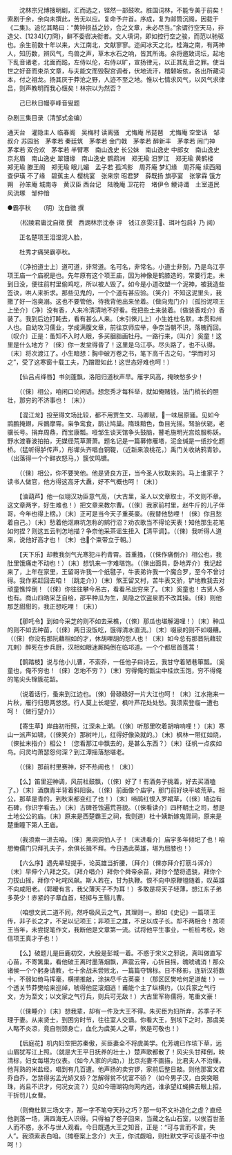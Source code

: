 <!-- { "loadSidebar": true } -->
　　沈林宗兄博搜明剧，汇而选之，铿然一部鼓吹。胜国词林，不能专美于前矣！索剧于余，余向未撰此，苦无以应。复命予弁首。序成，复为邮筒沉阁，因载于《二集》。追忆其略曰：“黄钟损益之妙，合之文章，未必尽当。”余谓行空天马，非造父、[1234]{刀冏}，鲜不委辔决衔者。文人填词，即如控行空之骏，而范以驰驱也。余生前数十年以来，大江南北，文献寥寥。迩闻冰天之北，桂海之南，有两神人，知历数，辨风气，鸟兽之声，草木水石之响，皆其所诲。余将邀致词坛，起地下乱音诸老，北面而跽，左侍以伦，右侍以旷，宣扬律元，以正其乱音之罪。使当世之好音而束杀文章，与夫能文而毁裂宫调者，伏地流汗，稽颡皈依，各出所藏词本，付之祖龙。扬其灰于莽沧之野，人迹不至之地。惟以七情求风气，以风气求律吕，则声教明而我心惬矣！林宗以为然否？ 

　　己巳秋日幔亭峰音叟题

杂剧三集目录（清邹式金编）

通天台　灌隐主人
临春阁　吴梅村
读离骚　尤悔庵
吊琵琶　尤悔庵
空堂话　邹叔介
苏园翁　茅孝若
秦廷筑　茅孝若
金门戟　茅孝若
醉新丰　茅孝若
闹门神　茅孝若
双合欢　茅孝若
半臂寒　南山逸史
长公妹　南山逸史
中郎女　南山逸史
京兆眉　南山逸史
翠钿缘　南山逸史
鹦鹉洲　郑无瑜
汨罗江　郑无瑜
黄鹤楼　郑无瑜
滕王阁　郑无瑜
眼儿媚　孟子若
孤鸿影　周芥庵
梦幻缘　周芥庵
续西厢　查伊璜
不了缘　碧蕉主人
樱桃宴　张来宗
昭君梦　薛既扬
旗亭宴　张掌霖
饿方朔　孙笨庵
城南寺　黄汉臣
西台记　陆晚庵
卫花符　堵伊令
鲠诗谶　土室道民
风流塚　邹仲愔

●霸亭秋　　（明）沈自徵 撰 

　　（松陵君庸沈自徵 撰　西湖林宗沈泰 评　钱江彦雯汪、珥叶包启衤乃 阅） 

　　正名楚项王泪湿泥人脸， 

　　杜秀才痛哭霸亭秋。 

　　（〔净扮道士上〕道可道，非常道。名可名，非常名。小道士非别，乃是乌江亭项王庙一个庙祝是也。先年原有这个项王庙，因为神像是鹤膝造的，常要行走。未到日没，便往前村里偷鸡吃，所以被人毁了。如今是小道改塑一个泥神，被我造些签诀，哄人来祈求。那些见鬼的，一个个道有甚应验。〔笑介〕不知这泥里头，我撒了好一泡臭溺。这也不要管他，待我背他出来坐着。〔做向鬼门介〕〔孤扮泥项王上坐介〕〔净〕没有香，人来冷清清地不好看。我把些土来装着。〔做装香戏介〕香装了。我到后边打盹去，看有甚么人来。〔末引倈儿上〕小生姓杜名默，本贯和州人也。自幼攻习儒业，学成满腹文章，前往京师应举，争奈当朝不识，落魄而回。〔叹介〕正是：蚤知不入时人眼，多买胭脂画牡丹。一路行来，〔叫介〕奚童！这里是什么地方？〔倈〕你一发坌得昏了！这里是乌江亭。尽头路了，也不认得。〔末〕将次渡江了。小生暗想：胸中破万卷之书，笔下高千古之句，“学而时习之”，受了这寒窗十载工夫，乃蹭蹬如此！这世态好难也呵！） 

　　【仙吕点绛唇】书剑蓬飘，洛阳归道秋声早。雁字风高，掩映愁多少！ 

　　（〔倈〕相公，咱闲口论闲话。想您秀才每科举，就如俺赌钱，法门梢长的胆壮，那穷的不济事也！〔末〕） 

　　【混江龙】投至得文场比较，都不用贾生文、马卿赋，一味屈原骚。见如今鹍鹏掩翅，斥鷃摩霄。枭争鸾食，鹊让鸠巢。隋珠黯色，鱼目光摇。驽骀伏轭，老骥长号。捐弃周鼎，而宝康瓢。哑邹生谈天馆争头鼓脑，瞽毛施明光宫炫服称妖。野水渡春波拍拍，无媒径荒草萧萧。题名记是一篇募修雁塔，泥金缄是一纸抄化题桥。（猛听得胪传声，）彤墀头齐唱白铜鞮，（近新来浪桃花，）禹门关收纳鸦青钞。（出落得一个个鲜衣怒马，）簇仗鸣镳。 

　　（〔倈〕相公，你不要笑他。他是贤良方正，当今圣人钦取来的。马上谁家子？读书人做官，他方得这高牙大纛，好不气概也呵！〔末〕） 

　　【油葫芦】他一似翊汉功臣意气高，（大古里，圣人以文章取士，不文则不章。这文章两字，好生难也！）把文章来教尔曹。（〔倈〕我家前村里，赵牛斤的儿子伴哥，今年也得上榜。）〔末〕正可是当今天子重英豪。（我替他愁哩！〔倈〕你且愁着自己。）〔末〕愁着他沤麻坑怎称的鹓行沼？劝农歌当不得论天表！知他那生花笔如何捏？则这五云判怎地描？争奈他采茶谣生扭入【清平调】。（〔倈〕我听得人道来，说他好高才也！〔末〕也个束带立于朝。） 

　　【天下乐】却教我剑气光寒犯斗杓青霄。首重搔，（〔倈作痛倒介〕相公也，我肚里饿痛走不动也！）〔末〕想饥来一字难堪饱。（〔倈出面具，卧地弄介〕我记起来了，上年在家里，王留哥许我一个纸毽子，牛表弟许我一个魔合罗，至今不曾讨得。我作紧赶回去咱！〔跳走介〕）〔末〕煞王留又村，苦牛表又骄，铲地教我去对顽童憔悴倒！（〔倈〕你往往攀今吊古，看看吊出穷来了。〔末〕奚童也！古贤人多也有。商山四皓采芝自给，邵平种瓜为生，吴隐之饮盗泉而不改其操。〔倈〕则他那芝甜甜的，我正想吃哩！〔末〕） 

　　【那吒令】到如今采芝的则不如去采樵，（〔倈〕那瓜也堪解渴哩！）〔末〕种瓜的则不如去种苗，（〔倈〕两日没饭吃，饿得清水直流。）〔末〕啜泉的则不如啜糟。（〔倈〕你没有那阮藉相如的才，休胡哩胡的怨人也！〔末〕如今总有那晋阮藉软兀剌）醉死在步兵厨，汉相如眼迷厮盹倒在临邛道。一个个都屈首蓬蒿！ 

　　【鹊踏枝】说与他小儿曹，不索乔，一任他子曰诗云，我甘守着陋巷箪瓢。（奚童也，俺不穷也！〔倈〕怎地不穷？）〔末〕穷得俺的甑尘中桂炊玉饱，穷不得俺的笔尖头锦簇花韶。 

　　（说着话行，蚤来到江边也。〔倈〕骨碌碌好一片大江也呵！〔末〕江水拖来一片秋，雁行归思两悠悠。行人莫上长堤望，枫叶芦花处处愁。我须索登临一遭也呵！〔做行望介〕） 

　　【寄生草】岸曲初衔照，江深未上潮。（〔倈〕听那里吹着胡哨响哩！）〔末〕寒山一派声如啸，（〔倈笑介〕那树叶儿，红得好像染就的。）〔末〕枫林一带红如烧，〔倈扯末指介〕相公！（您看那江中飘去的，是甚么东西？）〔末〕征帆一点疾如鸟。问灵均萧瑟怨何深？到江潭摇落愁堪老。 

　　（〔倈〕那前村里赛神，好不热闹也！〔末〕） 

　　【么】笛里迎神调，风前社鼓飘，（〔倈〕好了！有酒务子挑着，好去买酒嗑了。）〔末〕酒旗青半背着斜阳袅。（〔倈〕前面像个庙宇，那门前好块平坡荒草。相公，那草是青的，到秋来都变红了也！）〔末〕啼鹃红恨入罗裙草，（〔倈〕墙边有石碑，你识字看去。）〔末〕古碑苍蚀遍荒苔貌。（〔倈看读介〕四杯朝土之司，想是土地公公的庙。〔末〕原来是西楚霸王之祠，我则道）杜十姨新嫁鬼胥祠，原来是楚重瞳下第人王庙。 

　　（我须索一进去咱。〔倈〕黑洞洞怕人子！〔末进看介〕庙宇多年倾圯了也！咱想俺儒门只拜孔夫子，余俱长揖不拜。今日遇此英雄，堪为屈膝也！） 

　　【六么序】遇先辈轻提手，论英雄当折腰，〔拜介〕〔倈亦拜介打筋斗诨介〕〔末〕早伸个八拜之交。〔拜介唱介〕拜你个舜帝余苗，拜你个楚将遗骁，拜你个力拔山摇，拜你个叱咤风飙。斯人若在，甘为执鞭。恨不向中原鞭镫随着，叹英雄不向咸阳老。（郭暧有言，我父薄天子不为耳！）多敢是将天子轻薄，想江东子弟多英少！赤紧的子章血首，轻掷与王翳儿曹。 

　　（咱想文武二道不同，然呼吸风云之气，其理则一。即如《史记》一篇项王传，非子长之才，不足以记项王；非项王之雄，不足以成子长。却不两相合！故项王当年，未尝捉笔作文，我断他是文章第一流。试将他平生事业，一桩桩考校，始信项王真才子也！） 

　　【么】破题儿是巨鹿初交，大股是彭城一着。不惑于宋义之邪说，真叫做直写心苗，不寄篱巢，看他破王离时墨落烟飘，声震云霄，心折目摇，魄唬魂消！那众诸侯一个个躬身请教，七十余战未尝败北，一篇篇夺锦标。日不移影，连斩汉将数十，不弱如倚马挥毫，横搠推敲，涂抹尽千古英豪！（那区区樊哙何足道哉！）一个透关节莽樊哙来巡绰，唬得他屁滚烟逃！甫能个主了纵横约，（以兵家之气行文，方为至文；以文家之气行兵，则兵可无敌！）大古里军称儒将，笔重文豪！ 

　　（〔倈睡介〕〔末〕想我辈，却有一件及大王不得。朱买臣为妇所弃，苏季子不理于妻。从来贤士，到困穷时节，往往室人交谪。你看大王，到垓下之时，那虞美人略不炎凉，竟自刎颈身亡，血化为虞美人之草，煞是可敬也！） 

　　【后庭花】机内妇空把苏秦傲，买臣妻全不将虞美学。化芳魂已作垓下草，远山眉犹写江上照。（就是大王平日抚养的壮士，）楚声歌都散了！风尖头甘拜倒，映清标，妇女每堪为仪表。（如今人家的内助，）比京兆妻不画描，比君夫人不治缫。他背熟的米盐经，唱到有几百遭。他声扬的卖穷锣，家前后整日敲。则他那富文君乔自乔，怎禁得劣孟光娇又娇？怎解得贫不忧富不骄？（如今男子汉，白突突眼珠，尚且不识才，何况女流？）见如今珊瑚钩向网内逃，谁承望红蝇拂去眼上招，干折罚儿女曹。 

　　（则俺杜默三场文字，那一字不笔夺天孙之巧？那一句不文补造化之虚？直经他剥落一场，满四海无人识得。只得袖了卷子回来，当藏之名山石室，以俟百世圣人而不惑，永不与世人观看。今日既遇大王之知音，正是：“可与言而不言，失人”。我须索表白咱。〔摊卷案上念介〕大王，你试觑咱，则杜默文字可该是不中也呵！） 

